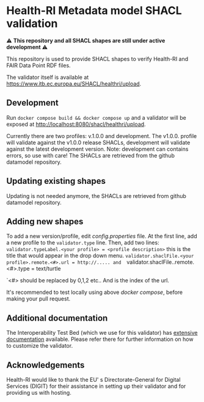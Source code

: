 # Health-RI Metadata model SHACL validation

:warning: **This repository and all SHACL shapes are still under active development** :warning:

This repository is used to provide SHACL shapes to verify Health-RI and FAIR Data Point RDF files.

The validator itself is available at <https://www.itb.ec.europa.eu/SHACL/healthri/upload>.

## Development

Run `docker compose build && docker compose up` and a validator will be exposed at <http://localhost:8080/shacl/healthri/upload>.

Currently there are two profiles: v.1.0.0 and development. The v1.0.0. profile will validate against the v1.0.0 release SHACLs, 
development will validate against the latest development version. Note: development can contains errors, so use with care!
The SHACLs are retrieved from the github datamodel repository.

## Updating existing shapes

Updating is not needed anymore, the SHACLs are retrieved from github datamodel repository.

## Adding new shapes


To add a new version/profile, edit *config.properties* file. At the first line, add a new profile to the
`validator.type` line. Then, add two lines: `validator.typeLabel.<your profile> = <profile description>`
this is the title that would appear in the drop down menu.
`validator.shaclFile.<your profile>.remote.<#>.url = http://..... and 
`validator.shaclFile.<your profile>.remote.<#>.type = text/turtle

`<#> should be replaced by 0,1,2 etc.. And is the index of the url.  

It's recommended to test locally using above *docker compose*, before making your pull request.

## Additional documentation

The Interoperability Test Bed (which we use for this validator) has
[extensive documentation](https://www.itb.ec.europa.eu/docs/guides/latest/validatingRDF/index.html)
available. Please refer there for further information on how to customize the validator.

## Acknowledgements

Health-RI would like to thank the EU' s Directorate-General for Digital Services (DIGIT) for their
assistance in setting up their validator and for providing us with hosting.
